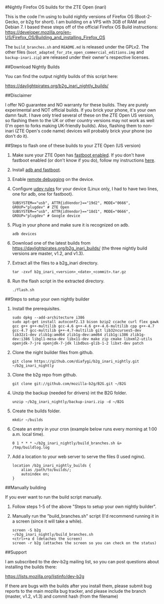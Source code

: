 #Nightly Firefox OS builds for the ZTE Open (inari)

This is the code I'm using to build nightly versions of Firefox OS (Boot-2-Gecko, or b2g for short). I am building on a VPS with 3GB of RAM and Debian 7. I based these steps off of the official Firefox OS Build instructions: https://developer.mozilla.org/en-US/Firefox_OS/Building_and_installing_Firefox_OS

The `build_branches.sh` and `README.md` is released under the GPLv2. The other files (`boot_adapted_for_zte_open_commercial_editions.img` and `backup-inari.zip`) are released under their owner's respective licenses.

##Download Nightly Builds

You can find the output nightly builds of this script here:

https://daylightpirates.org/b2g_inari_nightly_builds/

##Disclaimer

I offer NO guarantee and NO warranty for these builds. They are purely experimental and NOT official builds. If you brick your phone, it's your own damn fault. I have only tried several of these on the ZTE Open US version, so flashing them to the UK or other country versions may not work as well (I'm open to forks making UK-friendly builds). Also, flashing them to non-inari (ZTE Open's code name) devices will probably brick your phone (so don't do it).

##Steps to flash one of these builds to your ZTE Open (US version)

1. Make sure your ZTE Open has [fastboot enabled](https://developer.mozilla.org/en-US/Firefox_OS/Developer_phone_guide/ZTE_OPEN#Revision_02). If you don't have fastboot enabled (or don't know if you do), follow my instructions [here](https://bugzilla.mozilla.org/show_bug.cgi?id=928659#c2).

2. Install [adb and fastboot](https://developer.mozilla.org/en-US/Firefox_OS/Firefox_OS_build_prerequisites#Install_adb).

3. Enable [remote debugging](https://developer.mozilla.org/en-US/Firefox_OS/Firefox_OS_build_prerequisites#Enable_remote_debugging) on the device.

4. Configure [udev rules](https://developer.mozilla.org/en-US/Firefox_OS/Firefox_OS_build_prerequisites#For_Linux.3A_configure_the_udev_rule_for_your_phone) for your device (Linux only, I had to have two lines, one for adb, one for fastboot).

    ```
    SUBSYSTEM=="usb", ATTR{idVendor}=="19d2", MODE="0666", GROUP="plugdev" # ZTE Open
    SUBSYSTEM=="usb", ATTR{idVendor}=="18d1", MODE="0666", GROUP="plugdev" # Google device
    ```

5. Plug in your phone and make sure it is recognized on adb.

    ```
    adb devices
    ```

6. Download one of the latest builds from https://daylightpirates.org/b2g_inari_builds/ (the three nightly build versions are master, v1.2, and v1.3).

7. Extract all the files to a b2g_inari directory.

    ```
    tar -zxvf b2g_inari_<version>_<date>_<commit>.tar.gz
    ```

8. Run the flash script in the extracted directory.

    ```
    ./flash.sh
    ```

##Steps to setup your own nightly builder

1. Install the prerequisites.

    ```
    sudo dpkg --add-architecture i386
    sudo apt-get install autoconf2.13 bison bzip2 ccache curl flex gawk gcc g++ g++-multilib gcc-4.6 g++-4.6 g++-4.6-multilib cpp g++-4.7 gcc-4.7 gcc-multilib g++-4.7-multilib git lib32ncurses5-dev lib32z1-dev zlib1g:amd64 zlib1g-dev:amd64 zlib1g:i386 zlib1g-dev:i386 libgl1-mesa-dev libx11-dev make zip cmake libxml2-utils openjdk-7-jre openjdk-7-jdk libdbus-glib-1-2 libxt-dev patch
    ```

2. Clone the night builder files from github.

    ```
    git clone https://github.com/diafygi/b2g_inari_nightly.git ~/b2g_inari_nightly
    ```

3. Clone the b2g repo from github.

    ```
    git clone git://github.com/mozilla-b2g/B2G.git ~/B2G
    ```

4. Unzip the backup (needed for drivers) int the B2G folder.

    ```
    unzip ~/b2g_inari_nightly/backup-inari.zip -d ~/B2G
    ```

5. Create the builds folder.

    ```
    mkdir ~/builds
    ```

6. Create an entry in your cron (example below runs every morning at 1:00 a.m. local time).

    ```
    0 1 * * * ~/b2g_inari_nightly/build_branches.sh &> /tmp/buildlog.log
    ```

7. Add a location to your web server to serve the files (I used nginx).

    ```
    location /b2g_inari_nightly_builds {
        alias /path/to/builds/;
        autoindex on;
    }
    ```

##Manually building

If you ever want to run the build script manually.

1. Follow steps 1-5 of the above "Steps to setup your own nightly builder".

2. Manually run the "build_branches.sh" script (I'd recommend running it in a screen (since it will take a while).

    ```
    screen -S b2g
    ~/b2g_inari_nightly/build_branches.sh
    <ctrl>+a d (detaches the screen)
    screen -r b2g (attaches the screen so you can check on the status)
    ```

##Support

I am subscribed to the dev-b2g mailing list, so you can post questions about installing the builds there:

https://lists.mozilla.org/listinfo/dev-b2g

If there are bugs with the builds after you install them, please submit bug reports to the main mozilla bug tracker, and please include the branch (master, v1.2, v1.3) and commit hash (from the filename)


